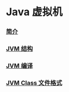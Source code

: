 # Java 虚拟机

### [简介](Introduction.md)

### [JVM 结构](Structure)

### [JVM 编译](Compile)

### [JVM Class 文件格式](ClassFileFormat)